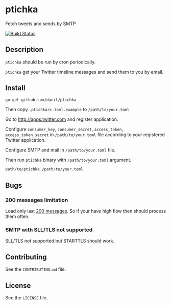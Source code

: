 # ptichka

Fetch tweets and sends by SMTP

[![Build Status](https://travis-ci.org/danil/ptichka.svg)](https://travis-ci.org/danil/ptichka)

## Description

`ptichka` should be run by cron periodically.

`ptichka` get your Twitter timeline messages and send them to you by email.

## Install

```sh
go get github.com/danil/ptichka
```

Then copy `.ptichkarc.toml.example` to `/path/to/your.toml`

Go to http://apps.twitter.com and register application.

Configure `consumer_key`, `consumer_secret`, `access_token`,
`access_token_secret` in `/path/to/your.toml` file
according to your registered Twitter application.

Configure SMTP and mail in `/path/to/your.toml` file.

Then run `ptichka` binary with `/path/to/your.toml` argument.

```sh
path/to/ptichka /path/to/your.toml
```

## Bugs

### 200 messages limitation

Load only last [200 messages][].
So if your have high flow then should process them often.

[200 messages]: https://dev.twitter.com/rest/reference/get/statuses/home_timeline#api-param-count

### SMTP with SLL/TLS not supported

SLL/TLS not supported but STARTTLS should work.

## Contributing

See the `CONTRIBUTING.md` file.

## License

See the `LICENSE` file.
